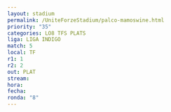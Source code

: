 ```yaml
---
layout: stadium
permalink: /UniteForzeStadium/palco-mamoswine.html
priority: "35"
categories: LO8 TFS PLATS
liga: LIGA INDIGO
match: 5
local: TF
r1: 1
r2: 2
out: PLAT
stream: 
hora: 
fecha: 
ronda: "8"
---
```

